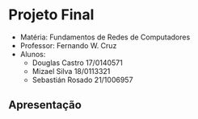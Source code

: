 # Projeto Final

 - Matéria: Fundamentos de Redes de Computadores
 - Professor: Fernando W. Cruz
 - Alunos:
   - Douglas Castro 17/0140571
   - Mizael Silva 18/0113321
   - Sebastián Rosado 21/1006957

## Apresentação

